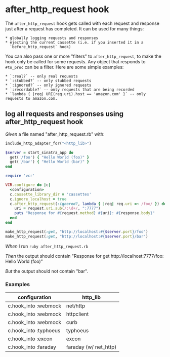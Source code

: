 # after_http_request hook

The `after_http_request` hook gets called with each request and response
  just after a request has completed. It can be used for many things:

    * globally logging requests and responses
    * ejecting the current cassette (i.e. if you inserted it in a
      `before_http_request` hook)

  You can also pass one or more "filters" to `after_http_request`, to make
  the hook only be called for some requests. Any object that responds to `#to_proc`
  can be a filter.  Here are some simple examples:

    * `:real?` -- only real requests
    * `:stubbed?` -- only stubbed requests
    * `:ignored?` -- only ignored requests
    * `:recordable?` -- only requests that are being recorded
    * `lambda { |req| URI(req.uri).host == 'amazon.com' }` -- only requests to amazon.com.

## log all requests and responses using after_http_request hook

_Given_ a file named "after_http_request.rb" with:

```ruby
include_http_adapter_for("<http_lib>")

$server = start_sinatra_app do
  get('/foo') { "Hello World (foo)" }
  get('/bar') { "Hello World (bar)" }
end

require 'vcr'

VCR.configure do |c|
  <configuration>
  c.cassette_library_dir = 'cassettes'
  c.ignore_localhost = true
  c.after_http_request(:ignored?, lambda { |req| req.uri =~ /foo/ }) do |request, response|
    uri = request.uri.sub(/:\d+/, ":7777")
    puts "Response for #{request.method} #{uri}: #{response.body}"
  end
end

make_http_request(:get, "http://localhost:#{$server.port}/foo")
make_http_request(:get, "http://localhost:#{$server.port}/bar")
```

_When_ I run `ruby after_http_request.rb`

_Then_ the output should contain "Response for get http://localhost:7777/foo: Hello World (foo)"

_But_ the output should not contain "bar".

### Examples

| configuration         | http_lib              |
|-----------------------|-----------------------|
| c.hook_into :webmock  | net/http              |
| c.hook_into :webmock  | httpclient            |
| c.hook_into :webmock  | curb                  |
| c.hook_into :typhoeus | typhoeus              |
| c.hook_into :excon    | excon                 |
| c.hook_into :faraday  | faraday (w/ net_http) |
